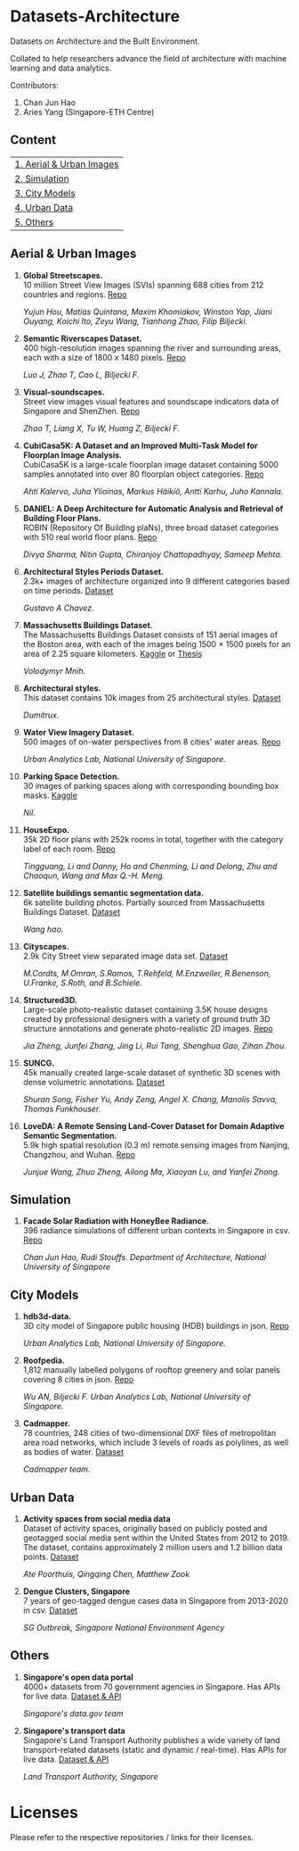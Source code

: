 # Datasets-Architecture
Datasets on Architecture and the Built Environment. 

Collated to help researchers advance the field of architecture with machine learning and data analytics.

Contributors: 
1. Chan Jun Hao
2. Aries Yang (Singapore-ETH Centre)


## Content

<table>
<tr><td colspan="2"><a href="#aerial-urban-images">1. Aerial & Urban Images</a></td></tr>
<tr><td colspan="2"><a href="#simulation">2. Simulation</a></td></tr>
<tr><td colspan="2"><a href="#city-models">3. City Models</a></td></tr>
<tr><td colspan="2"><a href="#urban-data">4. Urban Data</a></td></tr>
<tr><td colspan="2"><a href="#others">5. Others</a></td></tr>
</table>


## Aerial & Urban Images

1. **Global Streetscapes.** <br>
10 million Street View Images (SVIs) spanning 688 cities from 212 countries and regions. [Repo](https://github.com/ualsg/global-streetscapes?tab=readme-ov-file)
   
    *Yujun Hou, Matias Quintana, Maxim Khomiakov, Winston Yap, Jiani Ouyang,
Koichi Ito, Zeyu Wang, Tianhong Zhao, Filip Biljecki.* 

2. **Semantic Riverscapes Dataset.** <br>
400 high-resolution images spanning the river and surrounding areas, each with a size of 1800 x 1480 pixels. [Repo](https://github.com/ualsg/semantic-riverscapes-dataset)
   
    *Luo J, Zhao T, Cao L, Biljecki F.* 

3. **Visual-soundscapes.** <br>
Street view images visual features and soundscape indicators data of Singapore and ShenZhen. [Repo](https://github.com/ualsg/Visual-soundscapes)
   
    *Zhao T, Liang X, Tu W, Huang Z, Biljecki F.* 

4. **CubiCasa5K: A Dataset and an Improved Multi-Task Model for Floorplan Image Analysis.** <br>
CubiCasa5K is a large-scale floorplan image dataset containing 5000 samples annotated into over 80 floorplan object categories. [Repo](https://github.com/CubiCasa/CubiCasa5k)
   
    *Ahti Kalervo, Juha Ylioinas, Markus Häikiö, Antti Karhu, Juho Kannala.* 

5. **DANIEL: A Deep Architecture for Automatic Analysis and Retrieval of Building Floor Plans.** <br>
ROBIN (Repository Of BuildIng plaNs), three broad dataset categories with 510 real world floor plans. [Repo](https://github.com/gesstalt/ROBIN)
   
    *Divya Sharma, Nitin Gupta, Chiranjoy Chattopadhyay, Sameep Mehta.* 

6. **Architectural Styles Periods Dataset.** <br>
2.3k+ images of architecture organized into 9 different categories based on time periods. [Dataset](https://www.kaggle.com/datasets/gustavoachavez/architectural-styles-periods-dataset)
   
    *Gustavo A Chavez.* 

7. **Massachusetts Buildings Dataset.** <br>
The Massachusetts Buildings Dataset consists of 151 aerial images of the Boston area, with each of the images being 1500 × 1500 pixels for an area of 2.25 square kilometers. [Kaggle](https://www.kaggle.com/datasets/balraj98/massachusetts-buildings-dataset) or [Thesis](https://www.cs.toronto.edu/~vmnih/data/)
   
    *Volodymyr Mnih.* 

8. **Architectural styles.** <br>
This dataset contains 10k images from 25 architectural styles. [Dataset](https://www.kaggle.com/datasets/dumitrux/architectural-styles-dataset)
   
    *Dumitrux.* 

9. **Water View Imagery Dataset.** <br>
500 images of on-water perspectives from 8 cities' water areas. [Repo](https://github.com/ualsg/Water-View-Imagery-dataset)
   
    *Urban Analytics Lab, National University of Singapore.* 

10. **Parking Space Detection.** <br>
30 images of parking spaces along with corresponding bounding box masks. [Kaggle](https://www.kaggle.com/datasets/trainingdatapro/parking-space-detection-dataset)
   
    *Nil.* 

11. **HouseExpo.** <br>
35k 2D floor plans with 252k rooms in total, together with the category label of each room. [Repo](https://github.com/teaganli/houseexpo/)
   
    *Tingguang, Li and Danny, Ho and Chenming, Li and Delong, Zhu and Chaoqun, Wang and Max Q.-H. Meng.* 

12. **Satellite buildings semantic segmentation data.** <br>
6k satellite building photos. Partially sourced from Massachusetts Buildings Dataset. [Dataset](https://www.cityscapes-dataset.com/)
   
    *Wang hao.* 

13. **Cityscapes.** <br>
2.9k City Street view separated image data set. [Dataset](https://www.kaggle.com/datasets/hyyyrwang/buildings-dataset?select=label)
   
    *M.Cordts, M.Omran, S.Ramos, T.Rehfeld, M.Enzweiler, R.Benenson, U.Franke, S.Roth, and B.Schiele.* 

14. **Structured3D.** <br>
Large-scale photo-realistic dataset containing 3.5K house designs created by professional designers with a variety of ground truth 3D structure annotations and generate photo-realistic 2D images. [Repo](https://github.com/bertjiazheng/Structured3D)
   
    *Jia Zheng, Junfei Zhang, Jing Li, Rui Tang, Shenghua Gao, Zihan Zhou.* 

15. **SUNCG.** <br>
45k manually created large-scale dataset of synthetic 3D scenes with dense volumetric annotations. [Dataset](https://sscnet.cs.princeton.edu/)
   
    *Shuran Song, Fisher Yu, Andy Zeng, Angel X. Chang, Manolis Savva, Thomas Funkhouser.* 

16. **LoveDA: A Remote Sensing Land-Cover Dataset for Domain Adaptive Semantic Segmentation.** <br>
5.9k high spatial resolution (0.3 m) remote sensing images from Nanjing, Changzhou, and Wuhan. [Repo](https://github.com/Junjue-Wang/LoveDA)
   
    *Junjue Wang, Zhuo Zheng, Ailong Ma, Xiaoyan Lu, and Yanfei Zhong.* 

## Simulation
1. **Facade Solar Radiation with HoneyBee Radiance.** <br>
396 radiance simulations of different urban contexts in Singapore in csv. [Repo](https://github.com/chanjunha0/GNN_Solar_Prediction)
   
    *Chan Jun Hao, Rudi Stouffs. Department of Architecture, National University of Singapore* 

## City Models
1. **hdb3d-data.** <br>
3D city model of Singapore public housing (HDB) buildings in json. [Repo](https://github.com/ualsg/hdb3d-data)
   
    *Urban Analytics Lab, National University of Singapore.* 

2. **Roofpedia.** <br>
1,812 manually labelled polygons of rooftop greenery and solar panels covering 8 cities in json. [Repo](https://github.com/ualsg/Roofpedia?tab=readme-ov-file)
   
    *Wu AN, Biljecki F. Urban Analytics Lab, National University of Singapore.* 

3. **Cadmapper.** <br>
78 countries, 248 cities of two-dimensional DXF files of metropolitan area road networks, which include 3 levels of roads as polylines, as well as bodies of water. [Dataset](https://cadmapper.com/#metro)
   
    *Cadmapper team.* 

## Urban Data

1. **Activity spaces from social media data** <br>
Dataset of activity spaces, originally based on publicly posted and geotagged social media sent within the United States from 2012 to 2019. The dataset, contains approximately 2 million users and 1.2 billion data points. [Dataset](https://rdr.kuleuven.be/dataset.xhtml?persistentId=doi:10.48804/MBT32W)
   
    *Ate Poorthuis, Qingqing Chen, Matthew Zook* 

2. **Dengue Clusters, Singapore** <br>
7 years of geo-tagged dengue cases data in Singapore from 2013-2020 in csv. [Dataset](https://outbreak.sgcharts.com/data)
   
    *SG Outbreak, Singapore National Environment Agency* 

## Others
1. **Singapore's open data portal** <br>
4000+ datasets from 70 government agencies in Singapore. Has APIs for live data. [Dataset & API](https://beta.data.gov.sg/)

    *Singapore's data.gov team* 

1. **Singapore's transport data** <br>
Singapore's Land Transport Authority publishes a wide variety of land transport-related datasets (static and dynamic / real-time). Has APIs for live data. [Dataset & API](https://datamall.lta.gov.sg/content/datamall/en.html)
   
    *Land Transport Authority, Singapore* 

# Licenses
Please refer to the respective repositories / links for their licenses.